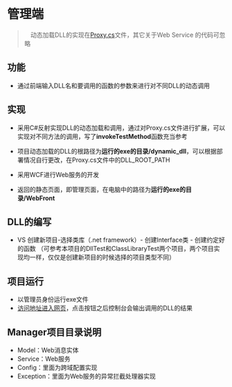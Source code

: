 # 管理端

>　动态加载DLL的实现在[Proxy.cs](https://github.com/ddddyyyy/c_sharp_dynamic_dll/blob/main/Manager/Proxy.cs)文件，其它关于Web Service 的代码可忽略

## 功能

- 通过前端输入DLL名和要调用的函数的参数来进行对不同DLL的动态调用

## 实现

- 采用C#反射实现DLL的动态加载和调用，通过对Proxy.cs文件进行扩展，可以实现对不同方法的调用，写了**invokeTestMethod**函数充当参考

- 项目动态加载的DLL的根路径为**运行的exe的目录/dynamic_dll**，可以根据部署情况自行更改，在Proxy.cs文件中的DLL_ROOT_PATH

- 采用WCF进行Web服务的开发

- 返回的静态页面，即管理页面，在电脑中的路径为**运行的exe的目录/WebFront**

## DLL的编写

- VS 创建新项目-选择类库（.net framework）- 创建Interface类 - 创建约定好的函数 （可参考本项目的DllTest和ClassLibraryTest两个项目，两个项目实现均一样，仅仅是创建新项目的时候选择的项目类型不同）

## 项目运行

- 以管理员身份运行exe文件
- [访问地址进入网页](http://127.0.0.1:7788/common/index)，点击按钮之后控制台会输出调用的DLL的结果

## Manager项目目录说明

- Model：Web消息实体
- Service：Web服务
- Config：里面为跨域配置实现
- Exception：里面为Web服务的异常拦截处理器实现
